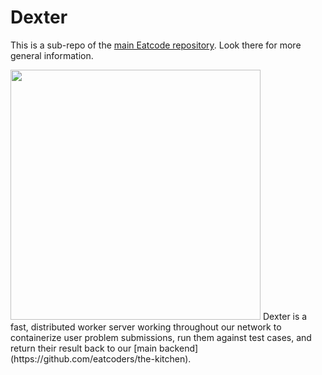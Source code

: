 # Dexter
This is a sub-repo of the [main Eatcode repository](https://github.com/eatcoders/the-kitchen). Look there for more general information.


<img src="https://i.imgur.com/p1WW7h4.png" width="400"/>
Dexter is a fast, distributed worker server working throughout our network to containerize user problem submissions, run them against test cases, and return their result back to our [main backend](https://github.com/eatcoders/the-kitchen).
